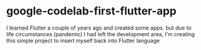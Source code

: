 # google-codelab-first-flutter-app
I learned Flutter a couple of years ago and created some apps. but due to life circumstances (pandemic) I had left the development area, I'm creating this simple project to insert myself back into Flutter language